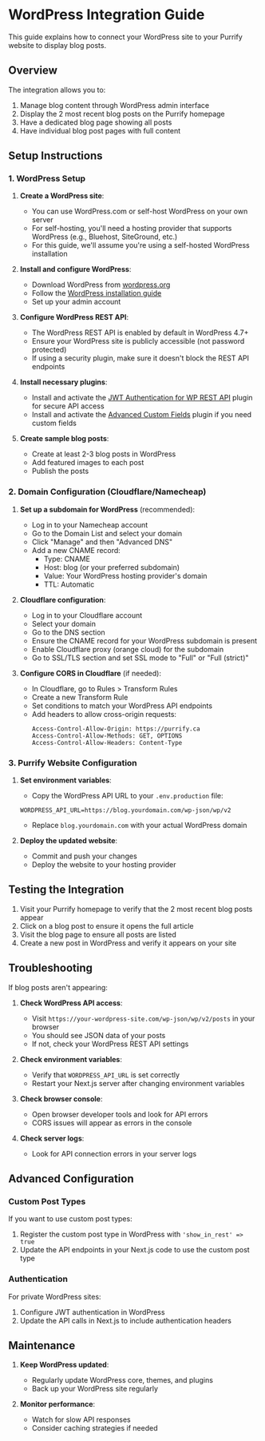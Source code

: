 # WordPress Integration Guide

This guide explains how to connect your WordPress site to your Purrify website to display blog posts.

## Overview

The integration allows you to:
1. Manage blog content through WordPress admin interface
2. Display the 2 most recent blog posts on the Purrify homepage
3. Have a dedicated blog page showing all posts
4. Have individual blog post pages with full content

## Setup Instructions

### 1. WordPress Setup

1. **Create a WordPress site**:
   - You can use WordPress.com or self-host WordPress on your own server
   - For self-hosting, you'll need a hosting provider that supports WordPress (e.g., Bluehost, SiteGround, etc.)
   - For this guide, we'll assume you're using a self-hosted WordPress installation

2. **Install and configure WordPress**:
   - Download WordPress from [wordpress.org](https://wordpress.org/download/)
   - Follow the [WordPress installation guide](https://wordpress.org/support/article/how-to-install-wordpress/)
   - Set up your admin account

3. **Configure WordPress REST API**:
   - The WordPress REST API is enabled by default in WordPress 4.7+
   - Ensure your WordPress site is publicly accessible (not password protected)
   - If using a security plugin, make sure it doesn't block the REST API endpoints

4. **Install necessary plugins**:
   - Install and activate the [JWT Authentication for WP REST API](https://wordpress.org/plugins/jwt-authentication-for-wp-rest-api/) plugin for secure API access
   - Install and activate the [Advanced Custom Fields](https://wordpress.org/plugins/advanced-custom-fields/) plugin if you need custom fields

5. **Create sample blog posts**:
   - Create at least 2-3 blog posts in WordPress
   - Add featured images to each post
   - Publish the posts

### 2. Domain Configuration (Cloudflare/Namecheap)

1. **Set up a subdomain for WordPress** (recommended):
   - Log in to your Namecheap account
   - Go to the Domain List and select your domain
   - Click "Manage" and then "Advanced DNS"
   - Add a new CNAME record:
     - Type: CNAME
     - Host: blog (or your preferred subdomain)
     - Value: Your WordPress hosting provider's domain
     - TTL: Automatic

2. **Cloudflare configuration**:
   - Log in to your Cloudflare account
   - Select your domain
   - Go to the DNS section
   - Ensure the CNAME record for your WordPress subdomain is present
   - Enable Cloudflare proxy (orange cloud) for the subdomain
   - Go to SSL/TLS section and set SSL mode to "Full" or "Full (strict)"

3. **Configure CORS in Cloudflare** (if needed):
   - In Cloudflare, go to Rules > Transform Rules
   - Create a new Transform Rule
   - Set conditions to match your WordPress API endpoints
   - Add headers to allow cross-origin requests:
     ```
     Access-Control-Allow-Origin: https://purrify.ca
     Access-Control-Allow-Methods: GET, OPTIONS
     Access-Control-Allow-Headers: Content-Type
     ```

### 3. Purrify Website Configuration

1. **Set environment variables**:
   - Copy the WordPress API URL to your `.env.production` file:
   ```
   WORDPRESS_API_URL=https://blog.yourdomain.com/wp-json/wp/v2
   ```
   - Replace `blog.yourdomain.com` with your actual WordPress domain

2. **Deploy the updated website**:
   - Commit and push your changes
   - Deploy the website to your hosting provider

## Testing the Integration

1. Visit your Purrify homepage to verify that the 2 most recent blog posts appear
2. Click on a blog post to ensure it opens the full article
3. Visit the blog page to ensure all posts are listed
4. Create a new post in WordPress and verify it appears on your site

## Troubleshooting

If blog posts aren't appearing:

1. **Check WordPress API access**:
   - Visit `https://your-wordpress-site.com/wp-json/wp/v2/posts` in your browser
   - You should see JSON data of your posts
   - If not, check your WordPress REST API settings

2. **Check environment variables**:
   - Verify that `WORDPRESS_API_URL` is set correctly
   - Restart your Next.js server after changing environment variables

3. **Check browser console**:
   - Open browser developer tools and look for API errors
   - CORS issues will appear as errors in the console

4. **Check server logs**:
   - Look for API connection errors in your server logs

## Advanced Configuration

### Custom Post Types

If you want to use custom post types:

1. Register the custom post type in WordPress with `'show_in_rest' => true`
2. Update the API endpoints in your Next.js code to use the custom post type

### Authentication

For private WordPress sites:

1. Configure JWT authentication in WordPress
2. Update the API calls in Next.js to include authentication headers

## Maintenance

1. **Keep WordPress updated**:
   - Regularly update WordPress core, themes, and plugins
   - Back up your WordPress site regularly

2. **Monitor performance**:
   - Watch for slow API responses
   - Consider caching strategies if needed